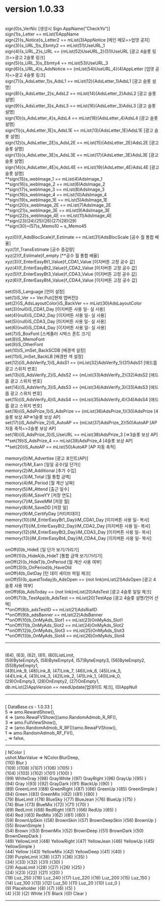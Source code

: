 # version 1.0.33
<br>sign(0)s_VerNic [생성시 Sign.AppName("CheckYo")]
<br>sign(1)s_Letter == mList(1)AppName
<br>sign(2){s_Notice}s_Letter2 == mList(3)AppNotice [메인 메모=>업뎃 공지]
<br>sign(3){s_URL_1}s_Ebmty2 == mList(51)UseURL_1
<br>sign(4){s_URL_2}s_URL == {mList(52)UseURL_2}(51)UseURL [광고 4슬롯 링크=>광고 2슬롯 링크]
<br>sign(5){s_URL_3}s_Ebmty4 == mList(53)UseURL_3
<br>sign(6){s_URL_4}s_AdsNotice == {mList(54)UseURL_4}(4)AppLetter [업뎃 공지=>광고 4슬롯 링크]
<br>sign(7){s_AdsLetter_1}s_AdsL1 == mList(12){AdsLetter_1}AdsL1 [광고 슬롯 설명]
<br>sign(8){s_AdsLetter_2}s_AdsL2 == mList(14){AdsLetter_2}AdsL2 [광고 슬롯 설명]
<br>sign(9){s_AdsLetter_3}s_AdsL3 == mList(16){AdsLetter_3}AdsL3 [광고 슬롯 설명]
<br>sign(10){s_AdsLetter_4}s_AdsL4 == mList(18){AdsLetter_4}AdsL4 [광고 슬롯 설명]
<br>sign(11){s_AdsLetter_1E}s_AdsL1E == mList(13){AdsLetter_1E}AdsL1E [광고 슬롯 설명]
<br>sign(12){s_AdsLetter_2E}s_AdsL2E == mList(15){AdsLetter_2E}AdsL2E [광고 슬롯 설명]
<br>sign(13){s_AdsLetter_3E}s_AdsL3E == mList(17){AdsLetter_3E}AdsL3E [광고 슬롯 설명]
<br>sign(14){s_AdsLetter_4E}s_AdsL4E == mList(19){AdsLetter_4E}AdsL4E [광고 슬롯 설명]
<br>**sign(15)s_webImage_1 == mList(4)AdsImage_1
<br>**sign(16)s_webImage_2 == mList(6)AdsImage_2
<br>**sign(17)s_webImage_3 == mList(8)AdsImage_3
<br>**sign(18)s_webImage_4 == mList(10)AdsImage_4
<br>**sign(19)s_webImage_1E == mList(5)AdsImage_1E
<br>**sign(20)s_webImage_2E == mList(7)AdsImage_2E
<br>**sign(21)s_webImage_3E == mList(9)AdsImage_3E
<br>**sign(22)s_webImage_4E == mList(11)AdsImage_4E
<br>**sign(23)(24)(25)(26)(27)(28)(29)
<br>**sign(30)~(57)s_Memo10 ~ s_Memo45
<br>
<br>xyz(0){f_AdsBlocScale}f_Estimate == mList(31)AdsBlocScale [공수 월 통합 배율]
<br>xyz(1)f_TransEstimate [공수 증감량]
<br>xyz(2){f_Estimate}f_empty [**공수 월 통합 배율]
<br>xyz(3){f_EnterEasyBt1_Value}f_CDA1_Value [이지버튼 고정 공수 값]
<br>xyz(4){f_EnterEasyBt2_Value}f_CDA2_Value [이지버튼 고정 공수 값]
<br>xyz(5){f_EnterEasyBt3_Value}f_CDA3_Value [이지버튼 고정 공수 값]
<br>xyz(6){f_EnterEasyBt4_Value}f_CDA4_Value [이지버튼 고정 공수 값]
<br>
<br>set(0)iS_Language [언어 설정]
<br>set(1)iS_Ver == Ver.Put([현재 앱버전])
<br>set(2){iS_AdsLayoutColor}iS_BackVer == mList(30)AdsLayoutColor
<br>set(3){null}iS_CDA1_Day [이지버튼 사용 일- 실 사용]
<br>set(4){null}iS_CDA2_Day [이지버튼 사용 일- 실 사용]
<br>set(5){null}iS_CDA3_Day [이지버튼 사용 일- 실 사용]
<br>set(6){null}iS_CDA4_Day [이지버튼 사용 일- 실 사용]
<br>set(7)iS_BoxFont [스케줄러 시박스 폰트 크기]
<br>set(8)iS_MemoFont
<br>set(9)iS_OtherFont
<br>set(10)iS_imSet_BackSCDB [배경색 설정]
<br>set(11)iS_imSet_BackLB [배경판 색 설정]
<br>set(12){iS_AdsVerify_1}iS_AdsS1 == {mList(32)AdsVerify_1}(31)AdsS1 [애드몹 광고 스위치 번호]
<br>set(13){iS_AdsVerify_2}iS_AdsS2 == {mList(33)AdsVerify_2}(32)AdsS2 [애드몹 광고 스위치 번호]
<br>set(14){iS_AdsVerify_3}iS_AdsS3 == {mList(34)AdsVerify_3}(33)AdsS3 [애드몹 광고 스위치 번호]
<br>set(15){iS_AdsVerify_4}iS_AdsS4 == {mList(35)AdsVerify_4}(34)AdsS4 [애드몹 광고 스위치 번호]
<br>set(16){iS_AdsPrize_1}iS_AdsPrize == {mList(36)AdsPrize_1}(30)AdsPrize [4슬롯 보상 AP=>1슬롯 보상 AP]
<br>set(17){iS_AdsPrize_2}iS_AutoAP == {mList(37)AdsPrize_2}(50)AutoAP [AP 자동 축적=>2슬롯 보상 AP]
<br>set(18){iS_AdsPrize_3}iS_UseURL == mList(38)AdsPrize_3 [=>3슬롯 보상 AP]
<br>**set(19)iS_AdsPrize_4 == mList(39)AdsPrize_4 [4슬롯 보상 AP]
<br>**set(20)iS_AutoAP == mList(50)AutoAP [AP 자동 축적]
<br>
<br>memory(0)iM_Advertise [광고 포인트(AP)]
<br>memory(1)iM_Earn [일일 공수(일 단가)]
<br>memory(2)iM_Additional [추가 수입]
<br>memory(3)iM_Total [월 통합 금액]
<br>memory(4)iM_Period [월 계산 날짜]
<br>memory(5)iM_Attend [출근 일수]
<br>memory(6)iM_SaveYY [저장 연도]
<br>memory(7)iM_SaveMM [저장 월]
<br>memory(8)iM_SaveDD [저장 일]
<br>memory(9)iM_CertifyDay [커티피데이]
<br>memory(10){iM_EnterEasyBt1_Day}iM_CDA1_Day [이지버튼 사용 일- 복사]
<br>memory(11){iM_EnterEasyBt2_Day}iM_CDA2_Day [이지버튼 사용 일- 복사]
<br>memory(12){iM_EnterEasyBt3_Day}iM_CDA3_Day [이지버튼 사용 일- 복사]
<br>memory(13){iM_EnterEasyBt4_Day}iM_CDA4_Day [이지버튼 사용 일- 복사]
<br>
<br>onOff(0)b_HideE [일 단가 보기/가리기]
<br>onOff(1){b_HideA}b_HideT [통합 금액 보기/가리기]
<br>onOff(2){b_HideT}b_OnPeriod [월 계산 사용 여부]
<br>onOff(3){b_OnPeriod}b_HaveOld
<br>onOff(4)b_GetDay [턴 데이 세이브 파일 체크]
<br>onOff(5){b_questToday}b_AdsOpen == {not link}mList(21)AdsOpen [광고 4슬롯 사용 여부]
<br>onOff(6)b_AdsToday == {not link}mList(20)AdsTest [광고 4슬롯 일일 체크]
<br>onOff(7){b_TestApp}b_AdsTest == mList(20)TestApp [광고 4슬롯 설명/언어 선택]
<br>**onOff(8)b_adsTestID == mList(21)AdsRialID
<br>**onOff(9)b_adsBanner == mList(22)AdsBanner
<br>**onOff(10)b_OnMyAds_Slot1 == mList(23)OnMyAds_Slot1
<br>**onOff(11)b_OnMyAds_Slot2 == mList(24)OnMyAds_Slot2
<br>**onOff(12)b_OnMyAds_Slot3 == mList(25)OnMyAds_Slot3
<br>**onOff(13)b_OnMyAds_Slot4 == mList(26)OnMyAds_Slot4
<br><hr>
<br>(64), (63), (62), (61), (60)ListLimit,
<br>(59)ByteEmpty5, (58)ByteEmpty4, (57)ByteEmpty3, (56)ByteEmpty2, (55)ByteEmpty1,
<br>(49)Link_9, (48)Link_8, (47)Link_7, (46)Link_6, (45)Link_5,
<br>(44)Link_4, (43)Link_3, (42)Link_2, (41)Link_1, (40)Link_0,
<br>(29)OnEmpty3, (28)OnEmpty2, (27)OnEmpty1,
<br>db.mList(2)AppVersion == needUpdate[업데이트 체크], (0)AppNull
<br><hr>
<br>[ DataBase.cs - 1.0.33 ]
<br>5 => amo.RewardShow(),
<br>4 => {amo.RewaFVShow()}amo.RandomAdmob_R_RF(),
<br>3 => amo.FullViewShow(),
<br>2 => {amo.RandomAdmob_R_RF()}amo.RewaFVShow(),
<br>1 => amo.RandomAdmob_RF_FV(),
<br>_ => false,
<br><hr>
[ NColor ]
<br>ushot.MaxValue => NColor.BlurDeep,
<br>{110) Blur }
<br>{109) }{108) }{107) }{106) }{105) }
<br>{104) }{103) }{102) }{101) }{100) }
<br>{99) WhiteGray }{98) GrayWhite }{97) GrayRight }{96) GrayUp }{95) }
<br>{94) Gray }{93) }{92) GrayDark }{91) BlackUp }{90) }
<br>{89) GreenLimit }{88) GreenRight }{87) }{86) GreenUp }{85) GreenSimple }
<br>{84) Green }{83) GreenMix }{82) }{81) }{80) }
<br>{79) BlueLimit }{78) BlueSky }{77) BlueJean }{76) BlueUp }{75) }
<br>{74) Blue }{73) BlueMix }{72) }{71) }{70) }
<br>{69) RedLimit }{68) RedRight }{67) }{66) RedUp }{65) }
<br>{64) Red }{63) RedMix }{62) }{61) }{60) }
<br>{59) BrownUpSkin }{58) BrownSkin }{57) BrownDeepSkin }{56) BrownUp }{55) BrownSimple }
<br>{54) Brown }{53) BrownMix }{52) BrownDeep }{51) BrownDark }{50) BrownDeepDark }
<br>{49) YellowLimit }{48) YellowRight }{47) YellowJean }{46) YellowUp }{45) YellowSimple }
<br>{44) Yellow }{43) YellowMix }{42) YellowDeep }{41) }{40) }
<br>{39) PurpleLimit }{38) }{37) }{36) }{35) }
<br>{34) }{33) }{32) }{31) }{30) }
<br>{29) AquaLimit }{28) }{27) }{26) }{25) }
<br>{24) }{23) }{22) }{21) }{20) }
<br>{19) Luz_250 }{18) Luz_240 }{17) Luz_220 }{16) Luz_200 }{15) Luz_150 }
<br>{14) Luz_100 }{13) }{12) Luz_50 }{11) Luz_20 }{10) Luz_0 }
<br>{9) Placeholder }{8) }{7) }{6) }{5) }
<br>{4) }{3) }{2) White }{1) Black }{0) Clear }
<br><hr>
